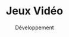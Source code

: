 ---
layout: service
title: "Jeux Vidéo"
subtitle: "Développement"
lang: fr
ref: Game Development
img: game.png
description: À l'aide d'outils et des technologies les plus récentes, tels que <a href="https://unity3d.com">Unit3D</a>, <a href="https://www.adobe.com/products/animate.html">Adobe Animate</a> et <a href="https://ephtracy.github.io">Magicavoxel</a>, nous concevons, développons et commercialisons nos propres jeux. Nous en couvrons différents genres, notamment jeux d'arcade, de stratégie et de cartes à collectionner. Nous nous concentrons principalement sur les jeux mobiles, qui seront publiés sur les deux grandes plates-formes mobiles, Android et iOS. Par conséquent, ils seront distribués via <a href="https://play.google.com/store">Google Play</a> et <a href="https://www.apple.com/lae/ios/app-store/">App Store</a>. Nous prévoyons de publier notre premier jeu au cours du deuxième semestre de 2019.
---